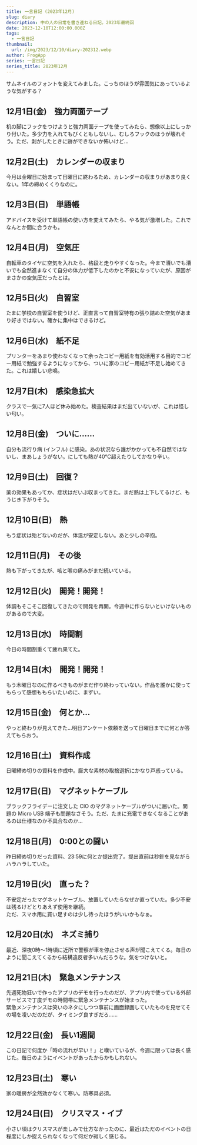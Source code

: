 ```yaml
---
title: 一言日記 (2023年12月)
slug: diary
description: 中の人の日常を書き連ねる日記。2023年最終回
date: 2023-12-10T12:00:00.000Z
tags:
  - 一言日記
thumbnail:
  url: /img/2023/12/10/diary-202312.webp
author: FrogApp
series: 一言日記
series_title: 2023年12月
---
```


サムネイルのフォントを変えてみました。こっちのほうが雰囲気にあっているような気がする？

## 12月1日(金)　強力両面テープ

机の脚にフックをつけようと強力両面テープを使ってみたら、想像以上にしっかり付いた。多少力を入れてもびくともしないし、むしろフックのほうが壊れそう。ただ、剥がしたときに跡ができないか怖いけど…

## 12月2日(土)　カレンダーの収まり

今月は金曜日に始まって日曜日に終わるため、カレンダーの収まりがあまり良くない。1年の締めくくりなのに。

## 12月3日(日)　単語帳

アドバイスを受けて単語帳の使い方を変えてみたら、やる気が激増した。これでなんとか間に合うかも。

## 12月4日(月)　空気圧

自転車のタイヤに空気を入れたら、格段と走りやすくなった。今まで漕いでも漕いでも全然進まなくて自分の体力が低下したのかと不安になっていたが、原因がまさかの空気圧だったとは。

## 12月5日(火)　自習室

たまに学校の自習室を使うけど、正直言って自習室特有の張り詰めた空気があまり好きではない。確かに集中はできるけど。

## 12月6日(水)　紙不足

プリンターをあまり使わなくなって余ったコピー用紙を有効活用する目的でコピー用紙で勉強するようになってから、ついに家のコピー用紙が不足し始めてきた。これは嬉しい悲鳴。

## 12月7日(木)　感染急拡大

クラスで一気に7人ほど休み始めた。検査結果はまだ出ていないが、これは怪しい匂い。

## 12月8日(金)　ついに……

自分も流行り病 (インフル) に感染。あの状況なら誰がかかっても不自然ではないし、まあしょうがない。にしても熱が40℃超えたりしてかなり辛い。

## 12月9日(土)　回復？

薬の効果もあってか、症状はだいぶ収まってきた。まだ熱は上下してるけど、もうじき下がりそう。

## 12月10日(日)　熱

もう症状は殆どないのだが、体温が安定しない。あと少しの辛抱。

## 12月11日(月)　その後

熱も下がってきたが、咳と喉の痛みがまだ続いている。

## 12月12日(火)　開発！開発！

体調もそこそこ回復してきたので開発を再開。今週中に作らないといけないものがあるので大変。

## 12月13日(水)　時間割

今日の時間割重くて疲れ果てた。

## 12月14日(木)　開発！開発！

もう木曜日なのに作るべきものがまだ作り終わっていない。作品を誰かに使ってもらって感想ももらいたいのに、まずい。

## 12月15日(金)　何とか…

やっと終わりが見えてきた…明日アンケート依頼を送って日曜日までに何とか答えてもらおう。

## 12月16日(土)　資料作成

日曜締め切りの資料を作成中。膨大な素材の取捨選択にかなり戸惑っている。

## 12月17日(日)　マグネットケーブル

ブラックフライデーに注文した CIO のマグネットケーブルがついに届いた。問題の Micro USB 端子も問題なさそう。ただ、たまに充電できなくなることがあるのは仕様なのか不具合なのか…

## 12月18日(月)　0:00との闘い

昨日締め切りだった資料、23:59に何とか提出完了。提出直前は秒針を見ながらハラハラしていた。

## 12月19日(火)　直った？

不安定だったマグネットケーブル、放置していたらなぜか直っていた。多少不安は残るけどとりあえず使用を継続。\
ただ、スマホ用に買い足すのは少し待ったほうがいいかもなぁ。

## 12月20日(水)　ネズミ捕り

最近、深夜0時～1時頃に近所で警察が車を停止させる声が聞こえてくる。毎日のように聞こえてくるから結構違反者多いんだろうな。気をつけないと。

## 12月21日(木)　緊急メンテナンス

先週死物狂いで作ったアプリのデモを行ったのだが、アプリ内で使っている外部サービスで丁度デモの時間帯に緊急メンテナンスが始まった。\
緊急メンテナンスは笑いのネタにしつつ事前に画面録画していたものを見せてその場を凌いだのだが、タイミング良すぎだろ……

## 12月22日(金)　長い1週間

この日記で何度か「時の流れが早い！」と嘆いているが、今週に限っては長く感じた。毎日のようにイベントがあったからかもしれない。

## 12月23日(土)　寒い

家の暖房が全然効かなくて寒い。防寒具必須。

## 12月24日(日)　クリスマス・イブ

小さい頃はクリスマスが楽しみで仕方なかったのに、最近はただのイベントの日程度にしか捉えられなくなって何だか寂しく感じる。
